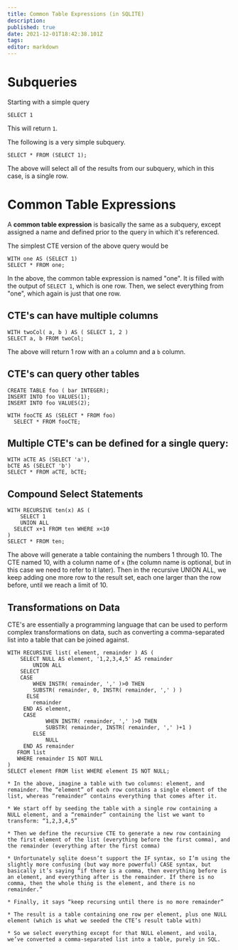 ```yaml
---
title: Common Table Expressions (in SQLITE)
description: 
published: true
date: 2021-12-01T18:42:38.101Z
tags: 
editor: markdown
---
```


# Subqueries
Starting with a simple query

```
SELECT 1
```

This will return `1`. 

The following is a very simple subquery.

```
SELECT * FROM (SELECT 1);
```

The above will select all of the results from our subquery, which in this case, is a single row. 
# Common Table Expressions
A **common table expression** is basically the same as a subquery, except assigned a name and defined prior to the query in which it's referenced. 

The simplest CTE version of the above query would be 

```
WITH one AS (SELECT 1)
SELECT * FROM one;
```

In the above, the common table expression is named "one". It is filled with the output of `SELECT 1`, which is one row.  Then, we select everything from "one", which again is just that one row. 

## CTE's can have multiple columns
```
WITH twoCol( a, b ) AS ( SELECT 1, 2 )
SELECT a, b FROM twoCol;
```
The above will return 1 row with an `a` column and a `b` column.

## CTE's can query other tables
```
CREATE TABLE foo ( bar INTEGER);
INSERT INTO foo VALUES(1);
INSERT INTO foo VALUES(2);

WITH fooCTE AS (SELECT * FROM foo)
  SELECT * FROM fooCTE;
```
## Multiple CTE's can be defined for a single query:
```
WITH aCTE AS (SELECT 'a'), 
bCTE AS (SELECT 'b')
SELECT * FROM aCTE, bCTE;
```

## Compound Select Statements
```
WITH RECURSIVE ten(x) AS ( 
	SELECT 1 
  	UNION ALL 
  SELECT x+1 FROM ten WHERE x<10 
)
SELECT * FROM ten;
```
The above will generate a table containing the numbers 1 through 10. The CTE named 10, with a column name of `x` (the column name is optional, but in this case we need to refer to it later). Then in the recursive UNION ALL, we keep adding one more row to the result set, each one larger than the row before, until we reach a limit of 10. 

## Transformations on Data
CTE's are essentially a programming language that can be used to perform complex transformations on data, such as converting a comma-separated list into a table that can be joined against. 
```
WITH RECURSIVE list( element, remainder ) AS (
	SELECT NULL AS element, '1,2,3,4,5' AS remainder
		UNION ALL
	SELECT
  	CASE
    	WHEN INSTR( remainder, ',' )>0 THEN 
      	SUBSTR( remainder, 0, INSTR( remainder, ',' ) )
      ELSE
        remainder
     END AS element,
     CASE
     		WHEN INSTR( remainder, ',' )>0 THEN 
      		SUBSTR( remainder, INSTR( remainder, ',' )+1 )
      	ELSE
      		NULL
     END AS remainder
   FROM list
   WHERE remainder IS NOT NULL
)
SELECT element FROM list WHERE element IS NOT NULL;

* In the above, imagine a table with two columns: element, and remainder. The “element” of each row contains a single element of the list, whereas “remainder” contains everything that comes after it.

* We start off by seeding the table with a single row containing a NULL element, and a “remainder” containing the list we want to transform: “1,2,3,4,5”

* Then we define the recursive CTE to generate a new row containing the first element of the list (everything before the first comma), and the remainder (everything after the first comma)

* Unfortunately sqlite doesn’t support the IF syntax, so I’m using the slightly more confusing (but way more powerful) CASE syntax, but basically it’s saying “if there is a comma, then everything before is an element, and everything after is the remainder. If there is no comma, then the whole thing is the element, and there is no remainder.”

* Finally, it says “keep recursing until there is no more remainder”

* The result is a table containing one row per element, plus one NULL element (which is what we seeded the CTE’s result table with)

* So we select everything except for that NULL element, and voila, we’ve converted a comma-separated list into a table, purely in SQL.